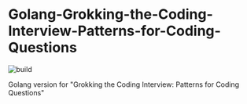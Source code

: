 # Golang-Grokking-the-Coding-Interview-Patterns-for-Coding-Questions
![build](https://img.shields.io/github/workflow/status/zhiwei-Feng/Golang-Grokking-the-Coding-Interview-Patterns-for-Coding-Questions/Go)

Golang version for "Grokking the Coding Interview: Patterns for Coding Questions"
